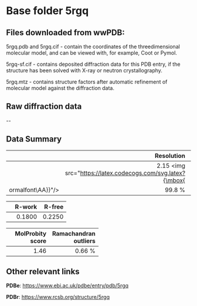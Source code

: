 # Base folder 5rgq

## Files downloaded from wwPDB:

5rgq.pdb and 5rgq.cif - contain the coordinates of the threedimensional molecular model, and can be viewed with, for example, Coot or Pymol.

5rgq-sf.cif - contains deposited diffraction data for this PDB entry, if the structure has been solved with X-ray or neutron crystallography.

5rgq.mtz - contains structure factors after automatic refinement of molecular model against the diffraction data.

## Raw diffraction data

--<br> 

## Data Summary
|   | Resolution | Completeness| I/sigma |
|---|-------------:|----------------:|--------------:|
|   |2.15 <img src="https://latex.codecogs.com/svg.latex?{\mbox{
ormalfont\AA}}"/>|99.8  %|<img width=50/>8.400|

|   | **R-work**| **R-free**   
|---|-------------:|----------------:|           
||0.1800|0.2250|

|   |**MolProbity<br>score**| **Ramachandran<br>outliers** 
|---|-------------:|----------------:|
||1.46|0.66 %|

## Other relevant links 
**PDBe**:  https://www.ebi.ac.uk/pdbe/entry/pdb/5rgq
 
**PDBr**: https://www.rcsb.org/structure/5rgq 

